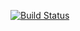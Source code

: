 [![Build Status](https://dev.azure.com/guggiste/guggiste/_apis/build/status/bassplayerch.psit4?branchName=master)](https://dev.azure.com/guggiste/guggiste/_build/latest?definitionId=1&branchName=master)

